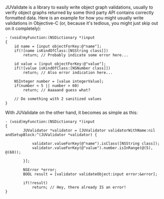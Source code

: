 JUValidate is a library to easily write object graph validations, usually to verify object graphs returned by some third party API contains correctly formatted data. Here is an example for how you might usually write validations in Objective-C (or, because it's tedious, you might just skip out on it completely):

	- (void)myFunction:(NSDictionary *)input
	{
		id name = [input objectForKey:@"name"];
		if(![name isKindOfClass:[NSString class]])
			return; // Probably indicate some error here...

		id value = [input objectForKey:@"value"];
		if(![value isKindOfClass:[NSNumber class]])
			return; // Also error indication here...

		NSInteger number = [value integerValue];
		if(number < 5 || number > 60)
			return; // Aaaaand guess what?

		// Do something with 2 sanitized values
	}

With JUValidate on the other hand, it becomes as simple as this:

	- (void)myFunction:(NSDictionary *)input
	{
			JUValidator *validator = [JUValidator validatorWithName:nil andSetupBlock:^(JUValidator *validator) {

				validator.valueForKey(@"name").isClass([NSString class]);
				validator.valueForKey(@"value").number.isInRange(@(5), @(60));

			}];
	
			NSError *error;
			BOOL result = [validator validateObject:input error:&error];
	
			if(!result)
				return; // Hey, there already IS an error!
	}
	